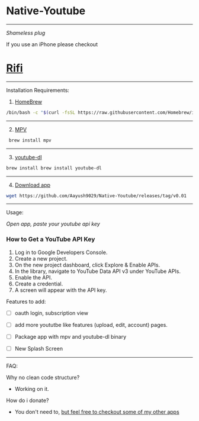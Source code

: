 # Native-Youtube

---
*Shameless plug*

If you use an iPhone please checkout
# [Rifi](https://aayush9029.github.io/RifiApp/)

---


Installation Requirements:

1. [HomeBrew](https://brew.sh)
```bash 
/bin/bash -c "$(curl -fsSL https://raw.githubusercontent.com/Homebrew/install/HEAD/install.sh)"
```

---

2. [MPV](https://formulae.brew.sh/formula/mpv)
```bash 
 brew install mpv
 ```
  
  
  ---
  
3. [youtube-dl](https://formulae.brew.sh/formula/youtube-dl)
```bash 
brew install brew install youtube-dl
```
  
  ---
  
4. [Download app](https://github.com/Aayush9029/Native-Youtube/releases/tag/v0.01)
```bash
wget https://github.com/Aayush9029/Native-Youtube/releases/tag/v0.01
```
  
  ---
  
Usage:

*Open app, paste your youtube api key*
  
 ### How to Get a YouTube API Key
 
1. Log in to Google Developers Console.
2. Create a new project.
3. On the new project dashboard, click Explore & Enable APIs.
4. In the library, navigate to YouTube Data API v3 under YouTube APIs.
5. Enable the API.
6. Create a credential.
7. A screen will appear with the API key.


Features to add:

- [ ] oauth login, subscription view
- [ ] add more yoututbe like features (upload, edit, account) pages.
- [ ] Package app with mpv and youtube-dl binary
- [ ] New Splash Screen



---

FAQ: 

 Why no clean code structure?
 - Working on it.
 
How do i donate?
- You don't need to, [but feel free to checkout some of my other apps](https://apps.apple.com/ca/developer/aayush-pokharel/id1532440924)
